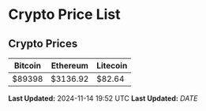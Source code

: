 # Crypto Price List

## Crypto Prices
| Bitcoin | Ethereum | Litecoin |
| ------- | -------- | -------- |
| $89398 | $3136.92 | $82.64 |
**Last Updated:** 2024-11-14 19:52 UTC
**Last Updated:** $DATE$
